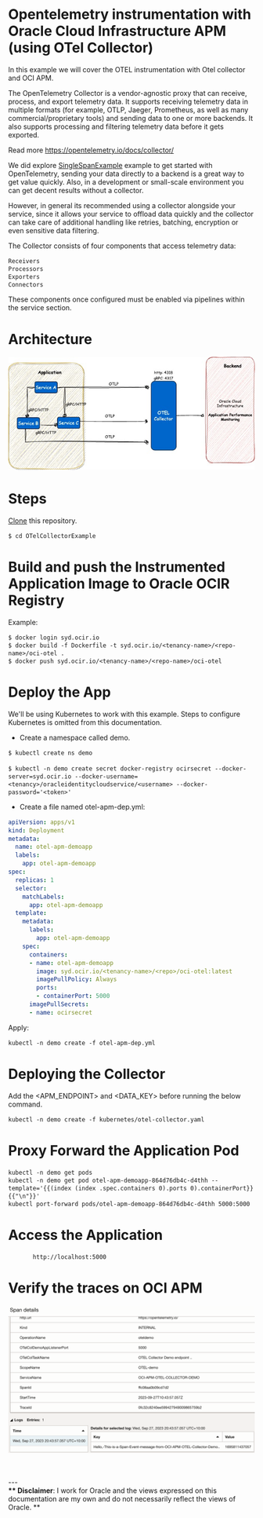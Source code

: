 # Opentelemetry instrumentation with Oracle Cloud Infrastructure APM (using OTel Collector)

In this example we will cover the OTEL instrumentation with Otel collector and OCI APM.

The OpenTelemetry Collector is a vendor-agnostic proxy that can receive, process, and export telemetry data. It supports receiving telemetry data in multiple formats (for example, OTLP, Jaeger, Prometheus, as well as many commercial/proprietary tools) and sending data to one or more backends. It also supports processing and filtering telemetry data before it gets exported.

Read more https://opentelemetry.io/docs/collector/

We did explore [SingleSpanExample](../README.md) example to get started with OpenTelemetry, sending your data directly to a backend is a great way to get value quickly. Also, in a development or small-scale environment you can get decent results without a collector.

However, in general its recommended using a collector alongside your service, since it allows your service to offload data quickly and the collector can take care of additional handling like retries, batching, encryption or even sensitive data filtering.

The Collector consists of four components that access telemetry data:

    Receivers
    Processors
    Exporters
    Connectors 

These components once configured must be enabled via pipelines within the service section.


# Architecture

![Architecture](../assets/images/otel-col.jpg)

# Steps

 [Clone](https://github.dev/naikvenu/oracle-opentelemetry) this repository.
 
 ```
 $ cd OTelCollectorExample
 ```

 # Build and push the Instrumented Application Image to Oracle OCIR Registry

 Example:

 ```
 $ docker login syd.ocir.io
 $ docker build -f Dockerfile -t syd.ocir.io/<tenancy-name>/<repo-name>/oci-otel . 
 $ docker push syd.ocir.io/<tenancy-name>/<repo-name>/oci-otel
 ```

# Deploy the App

We'll be using Kubernetes to work with this example. Steps to configure Kubernetes is omitted from this documentation.

- Create a namespace called demo.

```
$ kubectl create ns demo

$ kubectl -n demo create secret docker-registry ocirsecret --docker-server=syd.ocir.io --docker-username=<tenancy>/oracleidentitycloudservice/<username> --docker-password='<token>'

```

- Create a file named otel-apm-dep.yml:

```yaml
apiVersion: apps/v1
kind: Deployment
metadata:
  name: otel-apm-demoapp
  labels:
    app: otel-apm-demoapp
spec:
  replicas: 1
  selector:
    matchLabels:
      app: otel-apm-demoapp
  template:
    metadata:
      labels:
        app: otel-apm-demoapp
    spec:
      containers:
      - name: otel-apm-demoapp
        image: syd.ocir.io/<tenancy-name>/<repo>/oci-otel:latest
        imagePullPolicy: Always
        ports:
        - containerPort: 5000
      imagePullSecrets:
      - name: ocirsecret

```

Apply:

```
kubectl -n demo create -f otel-apm-dep.yml
```

# Deploying the Collector

Add the <APM_ENDPOINT> and <DATA_KEY> before running the below command.
```
kubectl -n demo create -f kubernetes/otel-collector.yaml
```

# Proxy Forward the Application Pod

```
kubectl -n demo get pods
kubectl -n demo get pod otel-apm-demoapp-864d76db4c-d4thh --template='{{(index (index .spec.containers 0).ports 0).containerPort}}{{"\n"}}'
kubectl port-forward pods/otel-apm-demoapp-864d76db4c-d4thh 5000:5000

```

# Access the Application

           http://localhost:5000

# Verify the traces on OCI APM

![Span Details](../assets/images/span-attr1-col.jpg)


<br>
<br>
---
<br>
<b>** Disclaimer</b>:  I work for Oracle and the views expressed on this documentation are my own and do not necessarily reflect the views of Oracle. **
